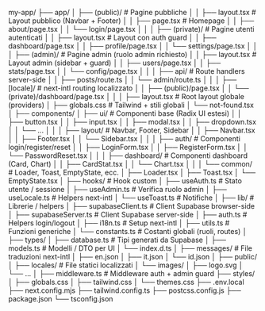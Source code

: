 my-app/
├── app/
│   ├── (public)/                      # Pagine pubbliche
│   │   ├── layout.tsx                 # Layout pubblico (Navbar + Footer)
│   │   ├── page.tsx                   # Homepage
│   │   ├── about/page.tsx
│   │   └── login/page.tsx
│   │
│   ├── (private)/                     # Pagine utenti autenticati
│   │   ├── layout.tsx                 # Layout con auth guard
│   │   ├── dashboard/page.tsx
│   │   ├── profile/page.tsx
│   │   └── settings/page.tsx
│   │
│   ├── (admin)/                       # Pagine admin (ruolo admin richiesto)
│   │   ├── layout.tsx                 # Layout admin (sidebar + guard)
│   │   ├── users/page.tsx
│   │   ├── stats/page.tsx
│   │   └── config/page.tsx
│   │
│   ├── api/                           # Route handlers server-side
│   │   ├── posts/route.ts
│   │   └── admin/route.ts
│   │
│   ├── [locale]/                      # next-intl routing localizzato
│   │   ├── (public)/page.tsx
│   │   └── (private)/dashboard/page.tsx
│   │
│   ├── layout.tsx                     # Root layout globale (providers)
│   ├── globals.css                    # Tailwind + stili globali
│   └── not-found.tsx
│
├── components/
│   ├── ui/                            # Componenti base (Radix UI estesi)
│   │   ├── button.tsx
│   │   ├── input.tsx
│   │   ├── modal.tsx
│   │   ├── dropdown.tsx
│   │   └── ...
│   │
│   ├── layout/                        # Navbar, Footer, Sidebar
│   │   ├── Navbar.tsx
│   │   ├── Footer.tsx
│   │   └── Sidebar.tsx
│   │
│   ├── auth/                          # Componenti login/register/reset
│   │   ├── LoginForm.tsx
│   │   ├── RegisterForm.tsx
│   │   └── PasswordReset.tsx
│   │
│   ├── dashboard/                     # Componenti dashboard (Card, Chart)
│   │   ├── CardStat.tsx
│   │   └── Chart.tsx
│   │
│   └── common/                        # Loader, Toast, EmptyState, ecc.
│       ├── Loader.tsx
│       ├── Toast.tsx
│       └── EmptyState.tsx
│
├── hooks/                              # Hook custom
│   ├── useAuth.ts                      # Stato utente / sessione
│   ├── useAdmin.ts                     # Verifica ruolo admin
│   ├── useLocale.ts                    # Helpers next-intl
│   └── useToast.ts                     # Notifiche
│
├── lib/                                # Librerie / helpers
│   ├── supabaseClient.ts               # Client Supabase browser-side
│   ├── supabaseServer.ts               # Client Supabase server-side
│   ├── auth.ts                         # Helpers login/logout
│   ├── i18n.ts                         # Setup next-intl
│   ├── utils.ts                        # Funzioni generiche
│   └── constants.ts                    # Costanti globali (ruoli, routes)
│
├── types/
│   ├── database.ts                     # Tipi generati da Supabase
│   ├── models.ts                       # Modelli / DTO per UI
│   └── index.d.ts
│
├── messages/                           # File traduzioni next-intl
│   ├── en.json
│   ├── it.json
│   └── id.json
│
├── public/
│   ├── locales/                        # File statici localizzati
│   └── images/
│       ├── logo.svg
│       └── ...
│
├── middleware.ts                        # Middleware auth + admin guard
├── styles/
│   ├── globals.css
│   ├── tailwind.css
│   └── themes.css
├── .env.local
├── next.config.mjs
├── tailwind.config.ts
├── postcss.config.js
├── package.json
└── tsconfig.json
